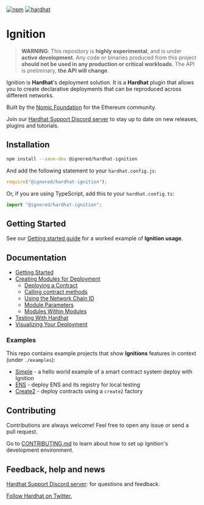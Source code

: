 [![npm](https://img.shields.io/npm/v/@ignored/hardhat-ignition.svg)](https://www.npmjs.com/package/@ignored/hardhat-ignition) [![hardhat](https://hardhat.org/buidler-plugin-badge.svg?1)](https://hardhat.org)

# Ignition

> **WARNING**: This repository is **highly experimental**, and is under **active development**. Any code or binaries produced from this project **should not be used in any production or critical workloads**. The API is preliminary, **the API will change**.

Ignition is **Hardhat**'s deployment solution. It is a **Hardhat** plugin that allows you to create declarative deployments that can be reproduced across different networks.

Built by the [Nomic Foundation](https://nomic.foundation/) for the Ethereum community.

Join our [Hardhat Support Discord server](https://hardhat.org/discord) to stay up to date on new releases, plugins and tutorials.

## Installation

```bash
npm install --save-dev @ignored/hardhat-ignition
```

And add the following statement to your `hardhat.config.js`:

```js
require("@ignored/hardhat-ignition");
```

Or, if you are using TypeScript, add this to your `hardhat.config.ts`:

```js
import "@ignored/hardhat-ignition";
```

## Getting Started

See our [Getting started guide](./docs/getting-started-guide.md) for a worked example of **Ignition usage**.

## Documentation

- [Getting Started](./docs/getting-started-guide.md)
- [Creating Modules for Deployment](./docs/creating-modules-for-deployment.md)
  - [Deploying a Contract](./docs/creating-modules-for-deployment.md#deploying-a-contract)
  - [Calling contract methods](./docs/creating-modules-for-deployment.md#calling-contract-methods)
  - [Using the Network Chain ID](./docs/creating-modules-for-deployment.md#using-the-network-chain-id)
  - [Module Parameters](./docs/creating-modules-for-deployment.md#module-parameters)
  - [Modules Within Modules](./docs/creating-modules-for-deployment.md#modules-within-modules)
- [Testing With Hardhat](./docs/testing-with-hardhat.md)
- [Visualizing Your Deployment](./docs/visualizing-your-deployment.md)

### Examples

This repo contains example projects that show **Ignitions** features in context (under `./examples`):

- [Simple](./examples/simple/README.md) - a hello world example of a smart contract system deploy with Ignition
- [ENS](./examples/ens/README.md) - deploy ENS and its registry for local testing
- [Create2](./examples/create2/README.md) - deploy contracts using a `create2` factory

## Contributing

Contributions are always welcome! Feel free to open any issue or send a pull request.

Go to [CONTRIBUTING.md](./CONTRIBUTING.md) to learn about how to set up Ignition's development environment.

## Feedback, help and news

[Hardhat Support Discord server](https://hardhat.org/discord): for questions and feedback.

[Follow Hardhat on Twitter.](https://twitter.com/HardhatHQ)

